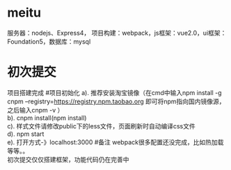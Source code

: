 # meitu
服务器：nodejs、Express4，
项目构建：webpack，js框架：vue2.0，ui框架：Foundation5，数据库：mysql
# 初次提交
项目搭建完成
#项目初始化
a).  推荐安装淘宝镜像（在cmd中输入npm install -g cnpm –registry=https://registry.npm.taobao.org 即可将npm指向国内镜像源，之后输入cnpm -v ）<br>
b).  cnpm install(npm install)<br>
c).  样式文件请修改public下的less文件，页面刷新时自动编译css文件<br>
d).  npm start<br>
e).  打开方式-》localhost:3000
#备注
webpack很多配置还没完成，比如热加载等等。。<br>初次提交仅仅搭建框架，功能代码仍在完善中

